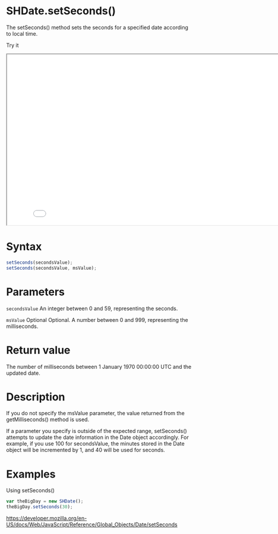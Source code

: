 # SHDate.setSeconds()

The setSeconds() method sets the seconds for a specified date according to local time.

Try it

<iframe style="width: 830px; height: 460px;" src="/SHDateTime-js/examples/live.html?function=getHours" title="MDN Web Docs Interactive Example" loading="lazy"></iframe>
<br/>

# Syntax

```js
setSeconds(secondsValue);
setSeconds(secondsValue, msValue);
```

# Parameters

<code>secondsValue</code>
An integer between 0 and 59, representing the seconds.

<code>msValue</code> Optional
Optional. A number between 0 and 999, representing the milliseconds.

# Return value

The number of milliseconds between 1 January 1970 00:00:00 UTC and the updated date.

# Description

If you do not specify the msValue parameter, the value returned from the getMilliseconds() method is used.

If a parameter you specify is outside of the expected range, setSeconds() attempts to update the date information in the Date object accordingly. For example, if you use 100 for secondsValue, the minutes stored in the Date object will be incremented by 1, and 40 will be used for seconds.

# Examples

Using setSeconds()

```js
var theBigDay = new SHDate();
theBigDay.setSeconds(30);
```

https://developer.mozilla.org/en-US/docs/Web/JavaScript/Reference/Global_Objects/Date/setSeconds
